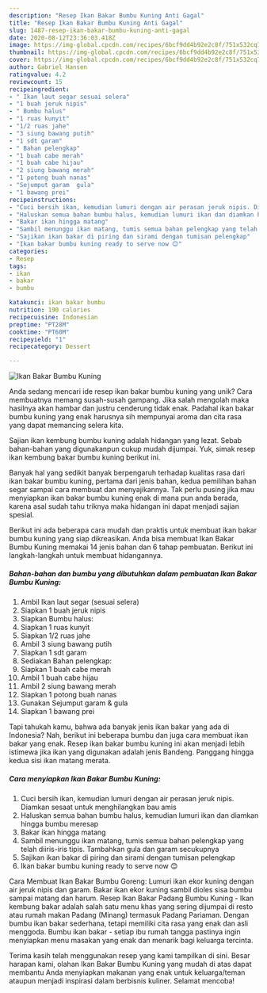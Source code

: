 ```yaml
---
description: "Resep Ikan Bakar Bumbu Kuning Anti Gagal"
title: "Resep Ikan Bakar Bumbu Kuning Anti Gagal"
slug: 1487-resep-ikan-bakar-bumbu-kuning-anti-gagal
date: 2020-08-12T23:36:03.418Z
image: https://img-global.cpcdn.com/recipes/6bcf9dd4b92e2c8f/751x532cq70/ikan-bakar-bumbu-kuning-foto-resep-utama.jpg
thumbnail: https://img-global.cpcdn.com/recipes/6bcf9dd4b92e2c8f/751x532cq70/ikan-bakar-bumbu-kuning-foto-resep-utama.jpg
cover: https://img-global.cpcdn.com/recipes/6bcf9dd4b92e2c8f/751x532cq70/ikan-bakar-bumbu-kuning-foto-resep-utama.jpg
author: Gabriel Hansen
ratingvalue: 4.2
reviewcount: 15
recipeingredient:
- " Ikan laut segar sesuai selera"
- "1 buah jeruk nipis"
- " Bumbu halus"
- "1 ruas kunyit"
- "1/2 ruas jahe"
- "3 siung bawang putih"
- "1 sdt garam"
- " Bahan pelengkap"
- "1 buah cabe merah"
- "1 buah cabe hijau"
- "2 siung bawang merah"
- "1 potong buah nanas"
- "Sejumput garam  gula"
- "1 bawang prei"
recipeinstructions:
- "Cuci bersih ikan, kemudian lumuri dengan air perasan jeruk nipis. Diamkan sesaat untuk menghilangkan bau amis"
- "Haluskan semua bahan bumbu halus, kemudian lumuri ikan dan diamkan hingga bumbu meresap"
- "Bakar ikan hingga matang"
- "Sambil menunggu ikan matang, tumis semua bahan pelengkap yang telah diiris-iris tipis. Tambahkan gula dan garam secukupnya"
- "Sajikan ikan bakar di piring dan sirami dengan tumisan pelengkap"
- "Ikan bakar bumbu kuning ready to serve now 😊"
categories:
- Resep
tags:
- ikan
- bakar
- bumbu

katakunci: ikan bakar bumbu 
nutrition: 190 calories
recipecuisine: Indonesian
preptime: "PT28M"
cooktime: "PT60M"
recipeyield: "1"
recipecategory: Dessert

---
```



![Ikan Bakar Bumbu Kuning](https://img-global.cpcdn.com/recipes/6bcf9dd4b92e2c8f/751x532cq70/ikan-bakar-bumbu-kuning-foto-resep-utama.jpg)

Anda sedang mencari ide resep ikan bakar bumbu kuning yang unik? Cara membuatnya memang susah-susah gampang. Jika salah mengolah maka hasilnya akan hambar dan justru cenderung tidak enak. Padahal ikan bakar bumbu kuning yang enak harusnya sih mempunyai aroma dan cita rasa yang dapat memancing selera kita.

Sajian ikan kembung bumbu kuning adalah hidangan yang lezat. Sebab bahan-bahan yang digunakanpun cukup mudah dijumpai. Yuk, simak resep ikan kembung bakar bumbu kuning berikut ini.

Banyak hal yang sedikit banyak berpengaruh terhadap kualitas rasa dari ikan bakar bumbu kuning, pertama dari jenis bahan, kedua pemilihan bahan segar sampai cara membuat dan menyajikannya. Tak perlu pusing jika mau menyiapkan ikan bakar bumbu kuning enak di mana pun anda berada, karena asal sudah tahu triknya maka hidangan ini dapat menjadi sajian spesial.


Berikut ini ada beberapa cara mudah dan praktis untuk membuat ikan bakar bumbu kuning yang siap dikreasikan. Anda bisa membuat Ikan Bakar Bumbu Kuning memakai 14 jenis bahan dan 6 tahap pembuatan. Berikut ini langkah-langkah untuk membuat hidangannya.

<!--inarticleads1-->

##### Bahan-bahan dan bumbu yang dibutuhkan dalam pembuatan Ikan Bakar Bumbu Kuning:

1. Ambil  Ikan laut segar (sesuai selera)
1. Siapkan 1 buah jeruk nipis
1. Siapkan  Bumbu halus:
1. Siapkan 1 ruas kunyit
1. Siapkan 1/2 ruas jahe
1. Ambil 3 siung bawang putih
1. Siapkan 1 sdt garam
1. Sediakan  Bahan pelengkap:
1. Siapkan 1 buah cabe merah
1. Ambil 1 buah cabe hijau
1. Ambil 2 siung bawang merah
1. Siapkan 1 potong buah nanas
1. Gunakan Sejumput garam &amp; gula
1. Siapkan 1 bawang prei


Tapi tahukah kamu, bahwa ada banyak jenis ikan bakar yang ada di Indonesia? Nah, berikut ini beberapa bumbu dan juga cara membuat ikan bakar yang enak. Resep ikan bakar bumbu kuning ini akan menjadi lebih istimewa jika ikan yang digunakan adalah jenis Bandeng. Panggang hingga kedua sisi ikan matang merata. 

<!--inarticleads2-->

##### Cara menyiapkan Ikan Bakar Bumbu Kuning:

1. Cuci bersih ikan, kemudian lumuri dengan air perasan jeruk nipis. Diamkan sesaat untuk menghilangkan bau amis
1. Haluskan semua bahan bumbu halus, kemudian lumuri ikan dan diamkan hingga bumbu meresap
1. Bakar ikan hingga matang
1. Sambil menunggu ikan matang, tumis semua bahan pelengkap yang telah diiris-iris tipis. Tambahkan gula dan garam secukupnya
1. Sajikan ikan bakar di piring dan sirami dengan tumisan pelengkap
1. Ikan bakar bumbu kuning ready to serve now 😊


Cara Membuat Ikan Bakar Bumbu Goreng: Lumuri ikan ekor kuning dengan air jeruk nipis dan garam. Bakar ikan ekor kuning sambil dioles sisa bumbu sampai matang dan harum. Resep Ikan Bakar Padang Bumbu Kuning - Ikan kembung bakar adalah salah satu menu khas yang sering dijumpai di resto atau rumah makan Padang (Minang) termasuk Padang Pariaman. Dengan bumbu ikan bakar sederhana, tetapi memiliki cita rasa yang enak dan asli menggoda. Bumbu ikan bakar - setiap ibu rumah tangga pastinya ingin menyiapkan menu masakan yang enak dan menarik bagi keluarga tercinta. 

Terima kasih telah menggunakan resep yang kami tampilkan di sini. Besar harapan kami, olahan Ikan Bakar Bumbu Kuning yang mudah di atas dapat membantu Anda menyiapkan makanan yang enak untuk keluarga/teman ataupun menjadi inspirasi dalam berbisnis kuliner. Selamat mencoba!
